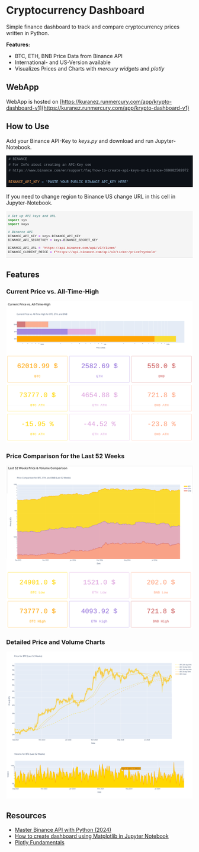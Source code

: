 # Cryptocurrency Dashboard

Simple finance dashboard to track and compare cryptocurrency prices written in Python. 

**Features:**
- BTC, ETH, BNB Price Data from Binance API
- International- and US-Version available
- Visualizes Prices and Charts with *mercury widgets* and *plotly*

## WebApp

WebApp is hosted on [https://kuranez.runmercury.com/app/krypto-dashboard-v1](https://kuranez.runmercury.com/app/krypto-dashboard-v1)

## How to Use

Add your Binance API-Key to *keys.py* and download and run Jupyter-Notebook. 
 
![screenshot of keys.py](https://raw.githubusercontent.com/kuranez/Krypto-Dashboard/v1.1/screenshots/add_keys.png)

If you need to change region to Binance US change URL in this cell in Jupyter-Notebook.

![chnage_to_us.png](https://raw.githubusercontent.com/kuranez/Krypto-Dashboard/v.1.1/screenshots/change_to_us.png)
## Features

### Current Price vs. All-Time-High

![currentprice_vs_ath.png](https://raw.githubusercontent.com/kuranez/Krypto-Dashboard/v.1.1/screenshots/currentprice_vs_ath.png)

### Price Comparison for the Last 52 Weeks

![52wk_price_comparison.png](https://raw.githubusercontent.com/kuranez/Krypto-Dashboard/v.1.1/screenshots/52wk_price_comparison.png)

### Detailed Price and Volume Charts

![detailed_price_volume_btc.png](https://raw.githubusercontent.com/kuranez/Krypto-Dashboard/v.1.1/screenshots/detailed_price_volume_btc.png)

## Resources

- [ Master Binance API with Python (2024)](https://analyzingalpha.com/binance-api-python-tutorial)
- [ How to create dashboard using Matplotlib in Jupyter Notebook](https://runmercury.com/tutorials/matplotlib-dashboard/)
- [ Plotly Fundamentals ](https://plotly.com/python/plotly-fundamentals/)
